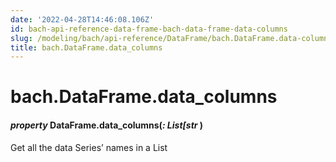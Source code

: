 ```yaml
---
date: '2022-04-28T14:46:08.106Z'
id: bach-api-reference-data-frame-bach-data-frame-data-columns
slug: /modeling/bach/api-reference/DataFrame/bach.DataFrame.data-columns/
title: bach.DataFrame.data_columns
---
```


# bach.DataFrame.data_columns


#### _property_ DataFrame.data_columns(_: List[str_ )
Get all the data Series’ names in a List

<!-- !! processed by numpydoc !! -->
